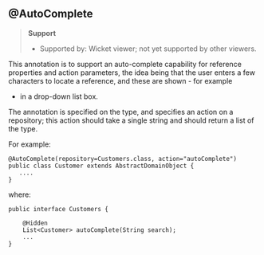 @AutoComplete
-------------

> **Support**
> 
> * Supported by: Wicket viewer; not yet supported by other viewers.

This annotation is to support an auto-complete capability for reference
properties and action parameters, the idea being that the user enters a
few characters to locate a reference, and these are shown - for example
- in a drop-down list box.

The annotation is specified on the type, and specifies an action on a
repository; this action should take a single string and should return a
list of the type.

For example:

    @AutoComplete(repository=Customers.class, action="autoComplete")
    public class Customer extends AbstractDomainObject {
       ....
    }

where:

    public interface Customers {

        @Hidden
        List<Customer> autoComplete(String search);
        ...
    }

